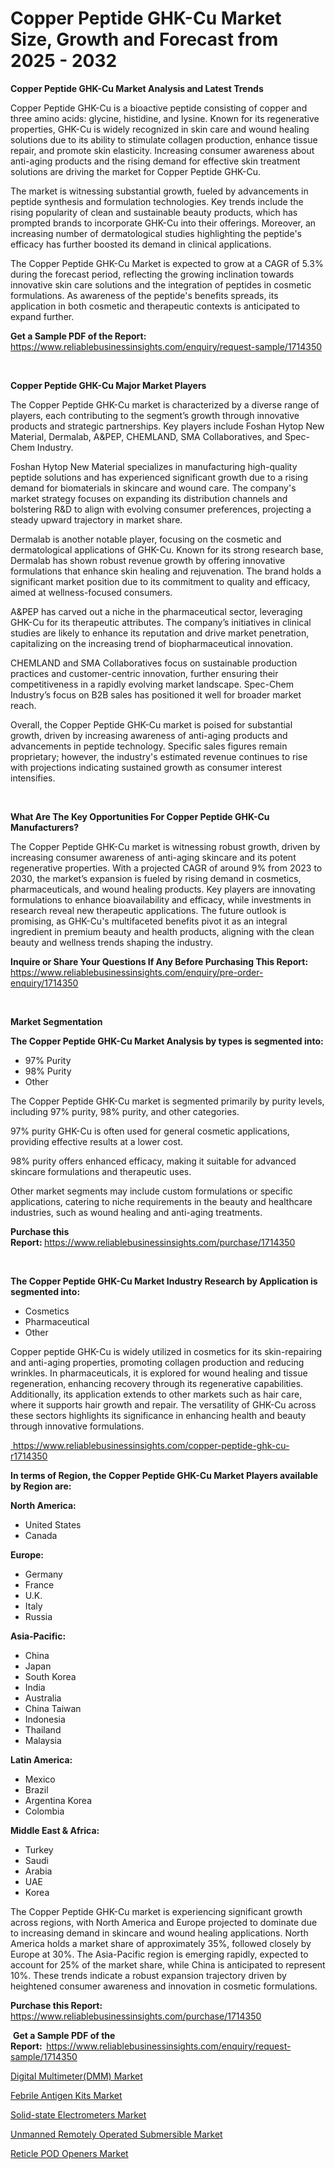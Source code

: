 <p><h1>Copper Peptide GHK-Cu Market Size, Growth and Forecast from 2025 - 2032</h1></p><p><strong>Copper Peptide GHK-Cu Market Analysis and Latest Trends</strong></p>
<p><p>Copper Peptide GHK-Cu is a bioactive peptide consisting of copper and three amino acids: glycine, histidine, and lysine. Known for its regenerative properties, GHK-Cu is widely recognized in skin care and wound healing solutions due to its ability to stimulate collagen production, enhance tissue repair, and promote skin elasticity. Increasing consumer awareness about anti-aging products and the rising demand for effective skin treatment solutions are driving the market for Copper Peptide GHK-Cu.</p><p>The market is witnessing substantial growth, fueled by advancements in peptide synthesis and formulation technologies. Key trends include the rising popularity of clean and sustainable beauty products, which has prompted brands to incorporate GHK-Cu into their offerings. Moreover, an increasing number of dermatological studies highlighting the peptide's efficacy has further boosted its demand in clinical applications.</p><p>The Copper Peptide GHK-Cu Market is expected to grow at a CAGR of 5.3% during the forecast period, reflecting the growing inclination towards innovative skin care solutions and the integration of peptides in cosmetic formulations. As awareness of the peptide's benefits spreads, its application in both cosmetic and therapeutic contexts is anticipated to expand further.</p></p>
<p><strong>Get a Sample PDF of the Report:&nbsp;</strong> <a href="https://www.reliablebusinessinsights.com/enquiry/request-sample/1714350?utm_campaign=950&utm_medium=2&utm_source=Github&utm_content=ia&utm_term=11012025&utm_id=copper-peptide-ghk-cu">https://www.reliablebusinessinsights.com/enquiry/request-sample/1714350</a></p>
<p>&nbsp;</p>
<p><strong>Copper Peptide GHK-Cu Major Market Players</strong></p>
<p><p>The Copper Peptide GHK-Cu market is characterized by a diverse range of players, each contributing to the segment’s growth through innovative products and strategic partnerships. Key players include Foshan Hytop New Material, Dermalab, A&PEP, CHEMLAND, SMA Collaboratives, and Spec-Chem Industry.</p><p>Foshan Hytop New Material specializes in manufacturing high-quality peptide solutions and has experienced significant growth due to a rising demand for biomaterials in skincare and wound care. The company's market strategy focuses on expanding its distribution channels and bolstering R&D to align with evolving consumer preferences, projecting a steady upward trajectory in market share.</p><p>Dermalab is another notable player, focusing on the cosmetic and dermatological applications of GHK-Cu. Known for its strong research base, Dermalab has shown robust revenue growth by offering innovative formulations that enhance skin healing and rejuvenation. The brand holds a significant market position due to its commitment to quality and efficacy, aimed at wellness-focused consumers.</p><p>A&PEP has carved out a niche in the pharmaceutical sector, leveraging GHK-Cu for its therapeutic attributes. The company’s initiatives in clinical studies are likely to enhance its reputation and drive market penetration, capitalizing on the increasing trend of biopharmaceutical innovation.</p><p>CHEMLAND and SMA Collaboratives focus on sustainable production practices and customer-centric innovation, further ensuring their competitiveness in a rapidly evolving market landscape. Spec-Chem Industry’s focus on B2B sales has positioned it well for broader market reach.</p><p>Overall, the Copper Peptide GHK-Cu market is poised for substantial growth, driven by increasing awareness of anti-aging products and advancements in peptide technology. Specific sales figures remain proprietary; however, the industry's estimated revenue continues to rise with projections indicating sustained growth as consumer interest intensifies.</p></p>
<p>&nbsp;</p>
<p><strong>What Are The Key Opportunities For Copper Peptide GHK-Cu Manufacturers?</strong></p>
<p><p>The Copper Peptide GHK-Cu market is witnessing robust growth, driven by increasing consumer awareness of anti-aging skincare and its potent regenerative properties. With a projected CAGR of around 9% from 2023 to 2030, the market’s expansion is fueled by rising demand in cosmetics, pharmaceuticals, and wound healing products. Key players are innovating formulations to enhance bioavailability and efficacy, while investments in research reveal new therapeutic applications. The future outlook is promising, as GHK-Cu's multifaceted benefits pivot it as an integral ingredient in premium beauty and health products, aligning with the clean beauty and wellness trends shaping the industry.</p></p>
<p><strong>Inquire or Share Your Questions If Any Before Purchasing This Report:</strong> <a href="https://www.reliablebusinessinsights.com/enquiry/pre-order-enquiry/1714350?utm_campaign=950&utm_medium=2&utm_source=Github&utm_content=ia&utm_term=11012025&utm_id=copper-peptide-ghk-cu">https://www.reliablebusinessinsights.com/enquiry/pre-order-enquiry/1714350</a></p>
<p>&nbsp;</p>
<p><strong>Market Segmentation</strong></p>
<p><strong>The Copper Peptide GHK-Cu Market Analysis by types is segmented into:</strong></p>
<p><ul><li>97% Purity</li><li>98% Purity</li><li>Other</li></ul></p>
<p><p>The Copper Peptide GHK-Cu market is segmented primarily by purity levels, including 97% purity, 98% purity, and other categories. </p><p>97% purity GHK-Cu is often used for general cosmetic applications, providing effective results at a lower cost. </p><p>98% purity offers enhanced efficacy, making it suitable for advanced skincare formulations and therapeutic uses. </p><p>Other market segments may include custom formulations or specific applications, catering to niche requirements in the beauty and healthcare industries, such as wound healing and anti-aging treatments.</p></p>
<p><strong>Purchase this Report:&nbsp;</strong><a href="https://www.reliablebusinessinsights.com/purchase/1714350?utm_campaign=950&utm_medium=2&utm_source=Github&utm_content=ia&utm_term=11012025&utm_id=copper-peptide-ghk-cu">https://www.reliablebusinessinsights.com/purchase/1714350</a></p>
<p>&nbsp;</p>
<p><strong>The Copper Peptide GHK-Cu Market Industry Research by Application is segmented into:</strong></p>
<p><ul><li>Cosmetics</li><li>Pharmaceutical</li><li>Other</li></ul></p>
<p><p>Copper peptide GHK-Cu is widely utilized in cosmetics for its skin-repairing and anti-aging properties, promoting collagen production and reducing wrinkles. In pharmaceuticals, it is explored for wound healing and tissue regeneration, enhancing recovery through its regenerative capabilities. Additionally, its application extends to other markets such as hair care, where it supports hair growth and repair. The versatility of GHK-Cu across these sectors highlights its significance in enhancing health and beauty through innovative formulations.</p></p>
<p><a href="https://www.reliablebusinessinsights.com/copper-peptide-ghk-cu-r1714350?utm_campaign=950&utm_medium=2&utm_source=Github&utm_content=ia&utm_term=11012025&utm_id=copper-peptide-ghk-cu">&nbsp;https://www.reliablebusinessinsights.com/copper-peptide-ghk-cu-r1714350</a></p>
<p><strong>In terms of Region, the Copper Peptide GHK-Cu Market Players available by Region are:</strong></p>
<p>
    <p> <strong> North America: </strong>
        <ul>
            <li>United States</li>
            <li>Canada</li>
        </ul>
        </p> 
    <p> <strong> Europe: </strong>
        <ul>
            <li>Germany</li>
            <li>France</li>
            <li>U.K.</li>
            <li>Italy</li>
            <li>Russia</li>
        </ul>
        </p> 
    <p> <strong> Asia-Pacific: </strong>
        <ul>
            <li>China</li>
            <li>Japan</li>
            <li>South Korea</li>
            <li>India</li>
            <li>Australia</li>
            <li>China Taiwan</li>
            <li>Indonesia</li>
            <li>Thailand</li>
            <li>Malaysia</li>
        </ul>
        </p> 
    <p> <strong> Latin America: </strong>
        <ul>
            <li>Mexico</li>
            <li>Brazil</li>
            <li>Argentina Korea</li>
            <li>Colombia</li>
        </ul>
        </p> 
    <p> <strong> Middle East & Africa: </strong>
        <ul>
            <li>Turkey</li>
            <li>Saudi</li>
            <li>Arabia</li>
            <li>UAE</li>
            <li>Korea</li>
        </ul>
    </p>
    </p>
<p><p>The Copper Peptide GHK-Cu market is experiencing significant growth across regions, with North America and Europe projected to dominate due to increasing demand in skincare and wound healing applications. North America holds a market share of approximately 35%, followed closely by Europe at 30%. The Asia-Pacific region is emerging rapidly, expected to account for 25% of the market share, while China is anticipated to represent 10%. These trends indicate a robust expansion trajectory driven by heightened consumer awareness and innovation in cosmetic formulations.</p></p>
<p><strong>Purchase this Report: </strong><a href="https://www.reliablebusinessinsights.com/purchase/1714350?utm_campaign=950&utm_medium=2&utm_source=Github&utm_content=ia&utm_term=11012025&utm_id=copper-peptide-ghk-cu">https://www.reliablebusinessinsights.com/purchase/1714350</a></p>
<p>&nbsp;<strong>Get a Sample PDF of the Report:&nbsp;&nbsp;</strong><a href="https://www.reliablebusinessinsights.com/enquiry/request-sample/1714350?utm_campaign=950&utm_medium=2&utm_source=Github&utm_content=ia&utm_term=11012025&utm_id=copper-peptide-ghk-cu">https://www.reliablebusinessinsights.com/enquiry/request-sample/1714350</a></p>
<p><strong></strong></p>
<p><p><a href="https://github.com/osbornrdaflalo/Market-Research-Report-List-1/blob/main/digital-multimeterdmm-market.md?utm_campaign=950&utm_medium=2&utm_source=Github&utm_content=ia&utm_term=11012025&utm_id=copper-peptide-ghk-cu">Digital Multimeter(DMM) Market</a></p><p><a href="https://github.com/kimberjam0i/Market-Research-Report-List-1/blob/main/febrile-antigen-kits-market.md?utm_campaign=950&utm_medium=2&utm_source=Github&utm_content=ia&utm_term=11012025&utm_id=copper-peptide-ghk-cu">Febrile Antigen Kits Market</a></p><p><a href="https://github.com/antonioc6hal/Market-Research-Report-List-1/blob/main/solid-state-electrometers-market.md?utm_campaign=950&utm_medium=2&utm_source=Github&utm_content=ia&utm_term=11012025&utm_id=copper-peptide-ghk-cu">Solid-state Electrometers Market</a></p><p><a href="https://github.com/ElviraLeka1962/Market-Research-Report-List-1/blob/main/unmanned-remotely-operated-submersible-market.md?utm_campaign=950&utm_medium=2&utm_source=Github&utm_content=ia&utm_term=11012025&utm_id=copper-peptide-ghk-cu">Unmanned Remotely Operated Submersible Market</a></p><p><a href="https://github.com/lashaunm5st/Market-Research-Report-List-1/blob/main/reticle-pod-openers-market.md?utm_campaign=950&utm_medium=2&utm_source=Github&utm_content=ia&utm_term=11012025&utm_id=copper-peptide-ghk-cu">Reticle POD Openers Market</a></p></p>
